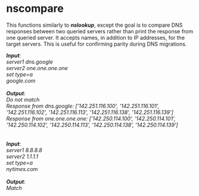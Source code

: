 # nscompare

This functions similarly to **_nslookup_**, except the goal is to compare DNS responses between two queried servers rather than print the response from one queried server. It accepts names, in addition to IP addresses, for the target servers. This is useful for confirming parity during DNS migrations.

_**Input**_: <br>
_server1 dns.google_<br>
_server2 one.one.one.one_<br>
_set type=a_<br>
_google.com_<br><br>
_**Output**_: <br>
_Do not match_<br>
_Response from dns.google: ['142.251.116.100', '142.251.116.101', '142.251.116.102', '142.251.116.113', '142.251.116.138', '142.251.116.139']_ <br>
_Response from one.one.one.one: ['142.250.114.100', '142.250.114.101', '142.250.114.102', '142.250.114.113', '142.250.114.138', '142.250.114.139']_ <br>
<br><br>
_**Input**_: <br>
_server1 8.8.8.8_<br>
_server2 1.1.1.1_<br>
_set type=a_<br>
_nytimes.com_<br>
<br>
_**Output**_:<br>
_Match_
